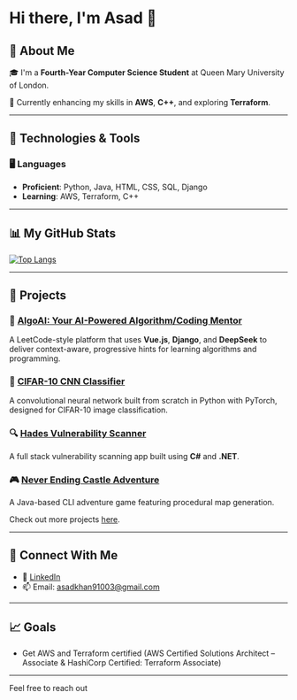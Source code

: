 # Hi there, I'm **Asad** 👋

## 🚀 About Me

🎓 I'm a **Fourth-Year Computer Science Student** at Queen Mary University of London.

🌱 Currently enhancing my skills in **AWS**, **C++**, and exploring **Terraform**.

---

## 🔧 Technologies & Tools

### 🖥️ Languages
- **Proficient**: Python, Java, HTML, CSS, SQL, Django
- **Learning**: AWS, Terraform, C++

---

## 📊 My GitHub Stats

[![Top Langs](https://github-readme-stats.vercel.app/api/top-langs/?username=As4d&layout=compact&theme=radical)](https://github.com/anuraghazra/github-readme-stats)

---

## 💼 Projects

### 🤖 [AlgoAI: Your AI-Powered Algorithm/Coding Mentor](https://github.com/As4d/algo-ai) 
A LeetCode-style platform that uses **Vue.js**, **Django**, and **DeepSeek** to deliver context-aware, progressive hints for learning algorithms and programming.

### 🧠 [CIFAR-10 CNN Classifier](https://github.com/As4d/cifar10-convolutional-network)
A convolutional neural network built from scratch in Python with PyTorch, designed for CIFAR-10 image classification.

### 🔍 [Hades Vulnerability Scanner](https://github.com/As4d/hades)
A full stack vulnerability scanning app built using **C#** and **.NET**.

### 🎮 [Never Ending Castle Adventure](https://github.com/As4d/never-ending-castle-adventure)
A Java-based CLI adventure game featuring procedural map generation.

Check out more projects [here](https://github.com/As4d?tab=repositories).

---

## 🤝 Connect With Me

- 💼 [LinkedIn](https://www.linkedin.com/in/asad-ali-khan)
- 📫 Email: [asadkhan91003@gmail.com](mailto:asadkhan91003@gmail.com)

---

## 📈 Goals
- Get AWS and Terraform certified (AWS Certified Solutions Architect – Associate & HashiCorp Certified: Terraform Associate)

---

Feel free to reach out
